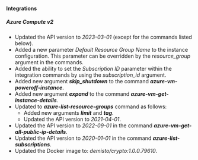 
#### Integrations

##### Azure Compute v2

- Updated the API version to *2023-03-01* (except for the commands listed below).
- Added a new parameter *Default Resource Group Name* to the instance configuration. This parameter can be overridden by the *resource_group* argument in the commands.
- Added the ability to set the *Subscription ID* parameter within the integration commands by using the *subscription_id* argument.
- Added new argument ***skip_shutdown*** to the command ***azure-vm-poweroff-instance***.
- Added new argument ***expand*** to the command ***azure-vm-get-instance-details***.
- Updated to ***azure-list-resource-groups*** command as follows:
  - Added new arguments ***limit*** and ***tag***.
  - Updated the API version to *2021-04-01*.
- Updated the API version to *2022-09-01* in the command ***azure-vm-get-all-public-ip-details***.
- Updated the API version to *2020-01-01* in the command ***azure-list-subscriptions***.
- Updated the Docker image to: *demisto/crypto:1.0.0.79610*.

